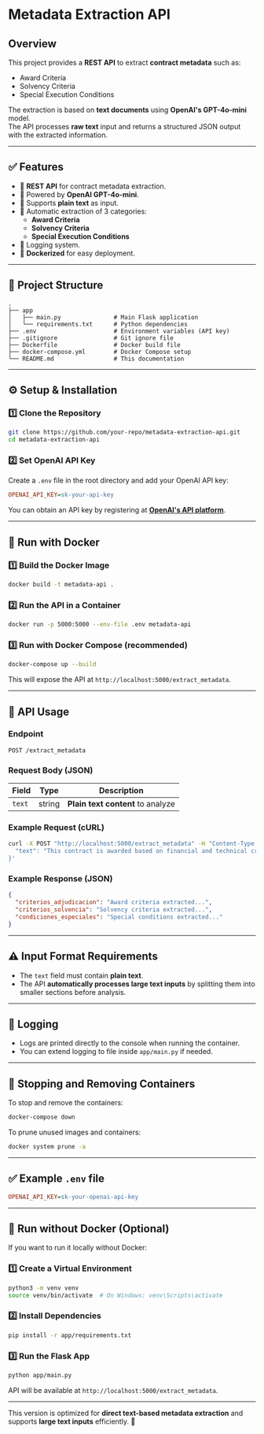 # Metadata Extraction API

## Overview

This project provides a **REST API** to extract **contract metadata** such as:
- Award Criteria
- Solvency Criteria
- Special Execution Conditions

The extraction is based on **text documents** using **OpenAI's GPT-4o-mini** model.  
The API processes **raw text** input and returns a structured JSON output with the extracted information.

---

## ✅ Features

- 📡 **REST API** for contract metadata extraction.
- 🤖 Powered by **OpenAI GPT-4o-mini**.
- 📄 Supports **plain text** as input.
- 🧠 Automatic extraction of 3 categories:
  - **Award Criteria**
  - **Solvency Criteria**
  - **Special Execution Conditions**
- 📜 Logging system.
- 🐳 **Dockerized** for easy deployment.

---

## 📂 Project Structure

```
.
├── app
│   ├── main.py               # Main Flask application
│   └── requirements.txt      # Python dependencies
├── .env                      # Environment variables (API key)
├── .gitignore                # Git ignore file
├── Dockerfile                # Docker build file
├── docker-compose.yml        # Docker Compose setup
└── README.md                 # This documentation
```

---

## ⚙️ Setup & Installation

### 1️⃣ Clone the Repository

```bash
git clone https://github.com/your-repo/metadata-extraction-api.git
cd metadata-extraction-api
```

### 2️⃣ Set OpenAI API Key

Create a `.env` file in the root directory and add your OpenAI API key:

```ini
OPENAI_API_KEY=sk-your-api-key
```

You can obtain an API key by registering at **[OpenAI's API platform](https://platform.openai.com/signup/)**.

---

## 🐳 Run with Docker

### 1️⃣ Build the Docker Image

```bash
docker build -t metadata-api .
```

### 2️⃣ Run the API in a Container

```bash
docker run -p 5000:5000 --env-file .env metadata-api
```

### 3️⃣ Run with Docker Compose (recommended)

```bash
docker-compose up --build
```

This will expose the API at `http://localhost:5000/extract_metadata`.

---

## 🚀 API Usage

### Endpoint

```
POST /extract_metadata
```

### Request Body (JSON)

| Field  | Type   | Description               |
|--------|--------|---------------------------|
| `text` | string | **Plain text content** to analyze |

### Example Request (cURL)

```bash
curl -X POST "http://localhost:5000/extract_metadata" -H "Content-Type: application/json" -d '{
  "text": "This contract is awarded based on financial and technical criteria..."
}'
```

### Example Response (JSON)

```json
{
  "criterios_adjudicacion": "Award criteria extracted...",
  "criterios_solvencia": "Solvency criteria extracted...",
  "condiciones_especiales": "Special conditions extracted..."
}
```

---

## ⚠️ Input Format Requirements

- The `text` field must contain **plain text**.
- The API **automatically processes large text inputs** by splitting them into smaller sections before analysis.

---

## 📜 Logging

- Logs are printed directly to the console when running the container.
- You can extend logging to file inside `app/main.py` if needed.

---

## 🛑 Stopping and Removing Containers

To stop and remove the containers:

```bash
docker-compose down
```

To prune unused images and containers:

```bash
docker system prune -a
```

---

## ✅ Example `.env` file

```ini
OPENAI_API_KEY=sk-your-openai-api-key
```

---

## 🚀 Run without Docker (Optional)

If you want to run it locally without Docker:

### 1️⃣ Create a Virtual Environment

```bash
python3 -m venv venv
source venv/bin/activate  # On Windows: venv\Scripts\activate
```

### 2️⃣ Install Dependencies

```bash
pip install -r app/requirements.txt
```

### 3️⃣ Run the Flask App

```bash
python app/main.py
```

API will be available at `http://localhost:5000/extract_metadata`.

---

This version is optimized for **direct text-based metadata extraction** and supports **large text inputs** efficiently. 🚀